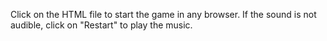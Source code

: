 Click on the HTML file to start the game in any browser.
If the sound is not audible, click on "Restart" to play the music.
